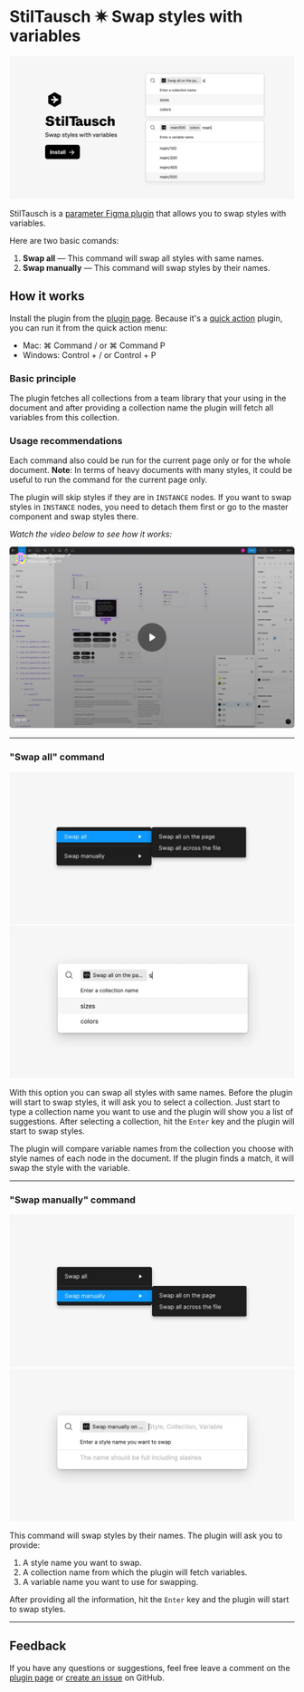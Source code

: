 # StilTausch ✷ Swap styles with variables

[![Preview](./readme-assets/preview.webp)](https://www.figma.com/community/plugin/1265414931203814032)

StilTausch is a [parameter Figma plugin](https://help.figma.com/hc/en-us/articles/4406468726167-Plugin-parameters) that allows you to swap styles with variables.

Here are two basic comands:

1. **Swap all** — This command will swap all styles with same names.
2. **Swap manually** — This command will swap styles by their names.

## How it works

Install the plugin from the [plugin page](https://www.figma.com/community/plugin/1265414931203814032).
Because it's a [quick action](https://help.figma.com/hc/en-us/articles/360040328653#Quick_actions) plugin, you can run it from the quick action menu:

- Mac: ⌘ Command / or ⌘ Command P
- Windows: Control + / or Control + P

### Basic principle

The plugin fetches all collections from a team library that your using in the document and after providing a collection name the plugin will fetch all variables from this collection.

### Usage recommendations

Each command also could be run for the current page only or for the whole document.
**Note**: In terms of heavy documents with many styles, it could be useful to run the command for the current page only.

The plugin will skip styles if they are in `INSTANCE` nodes. If you want to swap styles in `INSTANCE` nodes, you need to detach them first or go to the master component and swap styles there.

_Watch the video below to see how it works:_

[![Watch the video](./readme-assets/video-preview.webp)](https://www.veed.io/view/ce7fff71-3adc-493d-ae4a-82325807de6b?panel=share)

---

### "Swap all" command

![swap-all-menu](readme-assets/swap-all-command-menu.webp)
![swap-all-command](readme-assets/swap-all-command-command.webp)

With this option you can swap all styles with same names. Before the plugin will start to swap styles, it will ask you to select a collection. Just start to type a collection name you want to use and the plugin will show you a list of suggestions. After selecting a collection, hit the `Enter` key and the plugin will start to swap styles.

The plugin will compare variable names from the collection you choose with style names of each node in the document. If the plugin finds a match, it will swap the style with the variable.

---

### "Swap manually" command

![swap-by-name-menu](readme-assets/swap-by-name-command-menu.webp)
![swap-by-name-command](readme-assets/swap-by-name-command-command.webp)

This command will swap styles by their names. The plugin will ask you to provide:

1. A style name you want to swap.
2. A collection name from which the plugin will fetch variables.
3. A variable name you want to use for swapping.

After providing all the information, hit the `Enter` key and the plugin will start to swap styles.

---

## Feedback

If you have any questions or suggestions, feel free leave a comment on the [plugin page](https://www.figma.com/community/plugin/1265414931203814032) or [create an issue](https://github.com/PavelLaptev/StilTausch-Swap-styles-with-variables/issues) on GitHub.
